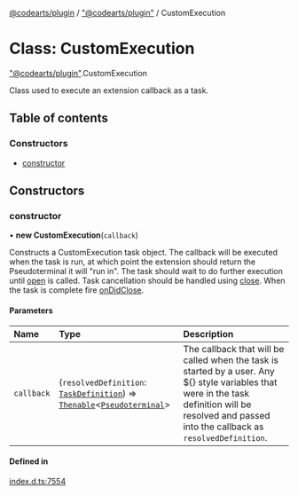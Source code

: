 [@codearts/plugin](../README.md) / ["@codearts/plugin"](../modules/_codearts_plugin_.md) / CustomExecution

# Class: CustomExecution

["@codearts/plugin"](../modules/_codearts_plugin_.md).CustomExecution

Class used to execute an extension callback as a task.

## Table of contents

### Constructors

- [constructor](codearts_plugin_.CustomExecution.md#constructor)

## Constructors

### constructor

• **new CustomExecution**(`callback`)

Constructs a CustomExecution task object. The callback will be executed when the task is run, at which point the
extension should return the Pseudoterminal it will "run in". The task should wait to do further execution until
[open](../interfaces/codearts_plugin_.Pseudoterminal.md#open) is called. Task cancellation should be handled using
[close](../interfaces/codearts_plugin_.Pseudoterminal.md#close). When the task is complete fire
[onDidClose](../interfaces/codearts_plugin_.Pseudoterminal.md#ondidclose).

#### Parameters

| Name | Type | Description |
| :------ | :------ | :------ |
| `callback` | (`resolvedDefinition`: [`TaskDefinition`](../interfaces/codearts_plugin_.TaskDefinition.md)) => [`Thenable`](../interfaces/Thenable.md)<[`Pseudoterminal`](../interfaces/codearts_plugin_.Pseudoterminal.md)\> | The callback that will be called when the task is started by a user. Any ${} style variables that were in the task definition will be resolved and passed into the callback as `resolvedDefinition`. |

#### Defined in

[index.d.ts:7554](https://github.com/xyz-fish/cloudide-plugin-api/blob/9927cd6/index.d.ts#L7554)
